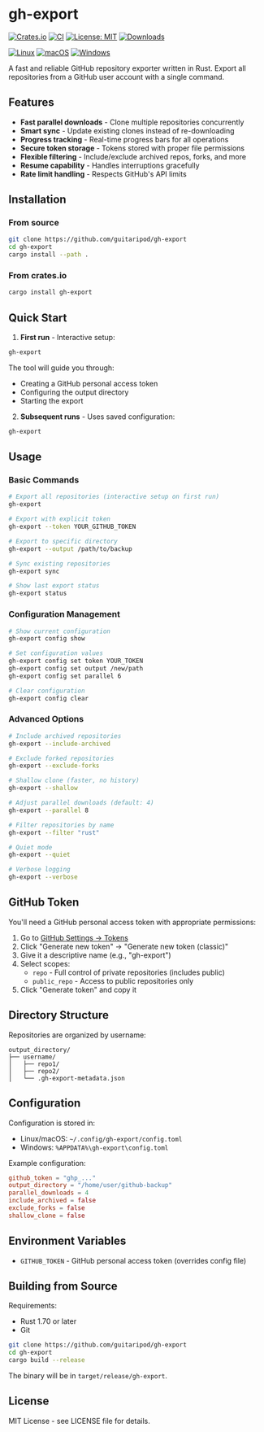 # gh-export

[![Crates.io](https://img.shields.io/crates/v/gh-export.svg)](https://crates.io/crates/gh-export)
[![CI](https://github.com/guitaripod/gh-export/workflows/CI/badge.svg)](https://github.com/guitaripod/gh-export/actions/workflows/ci.yml)
[![License: MIT](https://img.shields.io/badge/License-MIT-yellow.svg)](https://opensource.org/licenses/MIT)
[![Downloads](https://img.shields.io/crates/d/gh-export.svg)](https://crates.io/crates/gh-export)

[![Linux](https://img.shields.io/badge/Platform-Linux-orange.svg)](https://github.com/guitaripod/gh-export/releases)
[![macOS](https://img.shields.io/badge/Platform-macOS-lightgrey.svg)](https://github.com/guitaripod/gh-export/releases)
[![Windows](https://img.shields.io/badge/Platform-Windows-blue.svg)](https://github.com/guitaripod/gh-export/releases)

A fast and reliable GitHub repository exporter written in Rust. Export all repositories from a GitHub user account with a single command.

## Features

- **Fast parallel downloads** - Clone multiple repositories concurrently
- **Smart sync** - Update existing clones instead of re-downloading
- **Progress tracking** - Real-time progress bars for all operations
- **Secure token storage** - Tokens stored with proper file permissions
- **Flexible filtering** - Include/exclude archived repos, forks, and more
- **Resume capability** - Handles interruptions gracefully
- **Rate limit handling** - Respects GitHub's API limits

## Installation

### From source

```bash
git clone https://github.com/guitaripod/gh-export
cd gh-export
cargo install --path .
```

### From crates.io

```bash
cargo install gh-export
```

## Quick Start

1. **First run** - Interactive setup:
```bash
gh-export
```

The tool will guide you through:
- Creating a GitHub personal access token
- Configuring the output directory
- Starting the export

2. **Subsequent runs** - Uses saved configuration:
```bash
gh-export
```

## Usage

### Basic Commands

```bash
# Export all repositories (interactive setup on first run)
gh-export

# Export with explicit token
gh-export --token YOUR_GITHUB_TOKEN

# Export to specific directory
gh-export --output /path/to/backup

# Sync existing repositories
gh-export sync

# Show last export status
gh-export status
```

### Configuration Management

```bash
# Show current configuration
gh-export config show

# Set configuration values
gh-export config set token YOUR_TOKEN
gh-export config set output /new/path
gh-export config set parallel 6

# Clear configuration
gh-export config clear
```

### Advanced Options

```bash
# Include archived repositories
gh-export --include-archived

# Exclude forked repositories
gh-export --exclude-forks

# Shallow clone (faster, no history)
gh-export --shallow

# Adjust parallel downloads (default: 4)
gh-export --parallel 8

# Filter repositories by name
gh-export --filter "rust"

# Quiet mode
gh-export --quiet

# Verbose logging
gh-export --verbose
```

## GitHub Token

You'll need a GitHub personal access token with appropriate permissions:

1. Go to [GitHub Settings → Tokens](https://github.com/settings/tokens)
2. Click "Generate new token" → "Generate new token (classic)"
3. Give it a descriptive name (e.g., "gh-export")
4. Select scopes:
   - `repo` - Full control of private repositories (includes public)
   - `public_repo` - Access to public repositories only
5. Click "Generate token" and copy it

## Directory Structure

Repositories are organized by username:

```
output_directory/
├── username/
│   ├── repo1/
│   ├── repo2/
│   └── .gh-export-metadata.json
```

## Configuration

Configuration is stored in:
- Linux/macOS: `~/.config/gh-export/config.toml`
- Windows: `%APPDATA%\gh-export\config.toml`

Example configuration:

```toml
github_token = "ghp_..."
output_directory = "/home/user/github-backup"
parallel_downloads = 4
include_archived = false
exclude_forks = false
shallow_clone = false
```

## Environment Variables

- `GITHUB_TOKEN` - GitHub personal access token (overrides config file)

## Building from Source

Requirements:
- Rust 1.70 or later
- Git

```bash
git clone https://github.com/guitaripod/gh-export
cd gh-export
cargo build --release
```

The binary will be in `target/release/gh-export`.

## License

MIT License - see LICENSE file for details.
